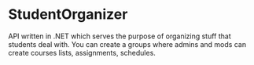 # StudentOrganizer
API written in .NET which serves the purpose of organizing stuff that students deal with. You can create a groups where admins and mods can create courses lists, assignments, schedules.

